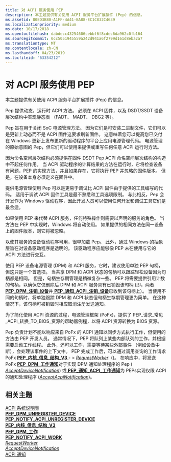```yaml
---
title: 对 ACPI 服务使用 PEP
description: 本主题提供有关使用 ACPI 服务平台扩展插件 (Pep) 的信息。
ms.assetid: 80ED3B80-A1FF-4A41-BA88-EC1C832C4639
ms.localizationpriority: medium
ms.date: 10/17/2018
ms.openlocfilehash: dabdecc43254606cebbf6f8cdec6da962c0fb164
ms.sourcegitcommit: 0cc5051945559a242d941a6f2799d161d8eba2a7
ms.translationtype: MT
ms.contentlocale: zh-CN
ms.lasthandoff: 04/23/2019
ms.locfileid: "63354212"
---
```

# <a name="using-peps-for-acpi-services"></a>对 ACPI 服务使用 PEP


本主题提供有关使用 ACPI 服务平台扩展插件 (Pep) 的信息。

Pep 提供动态，运行时 ACPI 方法。 必须在 ACPI 固件，以及 DSDT/SSDT 设备层次结构中实现静态表 （FADT、 MADT、 DBG2 等）。

Pep 旨在用于关闭 SoC 电源管理方法。 因为它们是可安装二进制文件，它们可以是更新上动态而不是 ACPI 固件这要求刷新固件。 这意味着您可以提高您已交付在 Windows 更新上发布更新的驱动程序的平台上应用电源管理代码。 电源管理的原始意图的 Pep，但它们可以使用来提供或重写任何任意 ACPI 运行时方法。

因为命名空间层次结构必须提供在固件 DSDT Pep ACPI 命名空间层次结构的构造中不起任何作用。 当 ACPI 驱动程序的计算结果的方法在运行时，它将检查设备有问题，PEP 的实现方法，并且如果存在，它将执行 PEP 并忽略的固件版本。 但是，在设备本身必须定义在固件中。

提供电源管理使用 Pep 可以是更易于调试比 ACPI 固件由于提供的工具编写的代码。 适用于调试 ACPI 固件工具是最不熟悉和工具选项限制。 与此相反，Pep 会开发作为 Windows 驱动程序，因此开发人员可以使用任何开发和调试工具它们是最合适。

如果使用 PEP 来代替 ACPI 服务，任何特殊操作则需要以声明的服务的角色。 当方法在 PEP 中实现时，Windows 将自动使用。 如果提供的相同方法在同一设备上的固件版本，则它将被忽略。

以使其服务的设备驱动程序可用，很早加载 Pep。 此外，通过 Windows 的抽象层旨在对设备驱动程序是透明的。 该驱动程序应能够像 PEP 未在使用与它的 ACPI 方法进行交互。

使用 PEP 设备电源管理 (DPM) 和 ACPI 服务，它时，建议使用单独 PEP 句柄，但这只是一个首选项。 当共享 DPM 和 ACPI 状态的句柄可以跟踪轻松设备因为句柄都是相同。 但是，句柄生存期管理是稍微复杂一些。 PEP 将需要提供引用计数的句柄，以确保它仅删除后 DPM 和 ACPI 服务具有已销毁该句柄 (即，两者[ **PEP\_DPM\_注销\_设备**](https://msdn.microsoft.com/library/windows/hardware/mt186742)并[ **PEP\_通知\_ACPI\_注销\_设备**](https://msdn.microsoft.com/library/windows/hardware/mt186758)已收到该句柄上）。 当使用不同的句柄时，将单独跟踪 DPM 和 ACPI 状态但句柄生存期管理更为简单。 在这种情况下，该句柄可被销毁时相应取消注册发送通知。

为了简化使用 ACPI 资源的过程，电源管理框架 (PoFx)，提供了 PEP\_请求\_常见\_ACPI\_转换\_TO\_BIOS\_资源的帮助器例程，以将 ACPI 资源转换为 BIOS 资源。

Pep 负责计划不能以响应来自 PoFx 的 ACPI 通知以同步方式执行工作，但使用的方法由 PEP 开发人员。 通常情况下，PEP 将队列上某些内部队列的工作，并根据需要启动工作线程。 此外，还可以工作，需要等待某些外部事件 （例如设备中断），会处理该事件的上下文中。 PEP 完成工作后，可以通过调用查询的工作请求 PoFx [ **PEP\_内核\_信息\_结构\_V3** ](https://msdn.microsoft.com/library/windows/hardware/mt186747) - &gt; [ *RequestWorker*](https://msdn.microsoft.com/library/windows/hardware/mt186884)（)。 在响应中，将发送 PoFx [ **PEP\_DPM\_工作通知**](https://msdn.microsoft.com/library/windows/hardware/mt186743)对于实现 DPM 通知处理程序的 Pep ([ *AcceptDeviceNotification*](https://msdn.microsoft.com/library/windows/hardware/mt186626)) 或[ **PEP\_通知\_ACPI\_工作通知**](https://msdn.microsoft.com/library/windows/hardware/mt188089)为 PEPs实现仅限 ACPI 的通知处理程序 ([*AcceptAcpiNotification*](https://msdn.microsoft.com/library/windows/hardware/mt186625))。

## <a name="related-topics"></a>相关主题
[ACPI 系统说明表](https://msdn.microsoft.com/library/Dn495660.aspx)  
[**PEP\_DPM\_UNREGISTER\_DEVICE**](https://msdn.microsoft.com/library/windows/hardware/mt186742)  
[**PEP\_NOTIFY\_ACPI\_UNREGISTER\_DEVICE**](https://msdn.microsoft.com/library/windows/hardware/mt186758)  
[**PEP\_内核\_信息\_结构\_V3**](https://msdn.microsoft.com/library/windows/hardware/mt186747)  
[**PEP\_DPM\_工作**](https://msdn.microsoft.com/library/windows/hardware/mt186743)  
[**PEP\_NOTIFY\_ACPI\_WORK**](https://msdn.microsoft.com/library/windows/hardware/mt188089)  
[*RequestWorker*](https://msdn.microsoft.com/library/windows/hardware/mt186884)  
[*AcceptDeviceNotification*](https://msdn.microsoft.com/library/windows/hardware/mt186626)  
[ACPI 通知](https://msdn.microsoft.com/library/windows/hardware/mt186628)  



